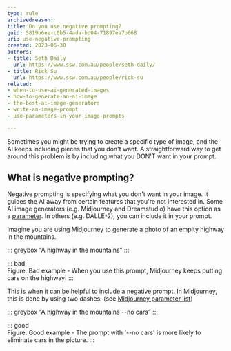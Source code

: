 ```yaml
---
type: rule
archivedreason:
title: Do you use negative prompting?
guid: 5819b6ee-c0b5-4ada-bd04-71897ea7b668
uri: use-negative-prompting
created: 2023-06-30
authors: 
- title: Seth Daily
  url: https://www.ssw.com.au/people/seth-daily/
- title: Rick Su
  url: https://www.ssw.com.au/people/rick-su
related:
- when-to-use-ai-generated-images
- how-to-generate-an-ai-image
- the-best-ai-image-generators
- write-an-image-prompt
- use-parameters-in-your-image-prompts

---
```


Sometimes you might be trying to create a specific type of image, and the AI keeps including pieces that you don't want. A straightforward way to get around this problem is by including what you DON'T want in your prompt.

<!--endintro-->

## What is negative prompting?

Negative prompting is specifying what you don't want in your image. It guides the AI away from certain features that you're not interested in. Some AI image generators (e.g. Midjourney and Dreamstudio) have this option as a [parameter](/use-parameters-in-your-image-prompts/). In others (e.g. DALLE-2), you can include it in your prompt.

Imagine you are using Midjourney to generate a photo of an emplty highway in the mountains.

::: greybox
“A highway in the mountains” 
:::

::: bad  
Figure: Bad example - When you use this prompt, Midjourney keeps putting cars on the highway!
:::

This is when it can be helpful to include a negative prompt. In Midjourney, this is done by using two dashes. (see [Midjourney parameter list](https://docs.midjourney.com/docs/parameter-list))

::: greybox
“A highway in the mountains --no cars” 
:::

::: good  
Figure: Good example - The prompt with '--no cars' is more likely to eliminate cars in the picture.
:::
